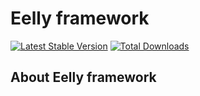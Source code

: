 # Eelly framework

[![Latest Stable Version](https://poser.pugx.org/eelly/framework/v/stable.png)](https://packagist.org/packages/eelly/framework)
[![Total Downloads](https://poser.pugx.org/eelly/framework/downloads.png)](https://packagist.org/packages/eelly/framework)

## About Eelly framework
